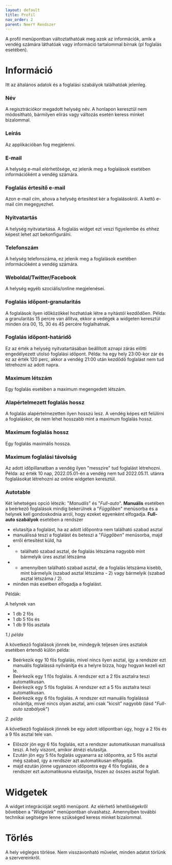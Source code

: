 ```yaml
---
layout: default
title: Profil
nav_order: 2
parent: NeerY Rendszer
---
```

A profil menüpontban változtathatóak meg azok az információk, amik a vendég számára láthatóak vagy információ tartalommal bírnak (pl foglalás esetében).

# Információ
Itt az általános adatok és a foglalási szabályok találhatóak jelenleg.

### Név
A regisztrációkor megadott helység név. A honlapon keresztül nem módosítható, bármilyen elírás vagy változás esetén keress minket bizalommal.
### Leírás
Az applikációban fog megjelenni.
### E-mail
A helység e-mail elérhetősége, ez jelenik meg a foglalások esetében információként a vendég számára.
### Foglalás értesítő e-mail
Azon e-mail cím, ahova a helység értesítést kér a foglalásokról. A kettő e-mail cím megegyezhet.
### Nyitvatartás
A helység nyitvatartása. A foglalás widget ezt veszi figyelembe és ehhez képest lehet azt bekonfigurálni.
### Telefonszám
A helység telefonszáma, ez jelenik meg a foglalások esetében információként a vendég számára.
### Weboldal/Twitter/Facebook
A helység egyéb szociális/online megjelenései.
### Foglalás időpont-granularitás
A foglalások ilyen időközökkel hozhatóak létre a nyitástól kezdődően.
Példa: a granularitás 15 percre van állítva, ekkor a vedégek a widgeten keresztül minden óra 00, 15, 30 és 45 percére foglalhatnak.
### Foglalás időpont-határidő
Ez az érték a helység nyitvatartásában beállított aznapi zárás előtti engedélyezett utolsó foglalási időpont.
Példa: ha egy hely 23:00-kor zár és ez az érték 120 perc, akkor a vendég 21:00 után kezdődő foglalást nem tud létrehozni az adott napra.
### Maximum létszám
Egy foglalás esetében a maximum megengedett létszám.
### Alapértelmezett foglalás hossz
A foglalás alapértelmezetten ilyen hosszú lesz. A vendég képes ezt felülírni a foglaláskor, de nem lehet hosszabb mint a maximum foglalás hossz.
### Maximum foglalás hossz
Egy foglalás maximális hossza.
### Maximum foglalási távolság
Az adott időpillanatban a vendég ilyen "messzire" tud foglalást létrehozni.
Példa: az érték 10 nap, 2022.05.01-én a vendég nem tud 2022.05.11. utánra foglalásokat létrehozni az online widgeten keresztül.
### Autotable
Két lehetséges opció létezik: "_Manuális_" és "_Full-auto_".
**Manuális** esetében a beérkező foglalások mindig bekerülnek a "_Függőben_" menüsorba és a helynek kell gondoskodnia arról, hogy ezeket egyenként elfogadja.
**Full-auto szabályok** esetében a rendszer
* elutasítja a foglalást, ha az adott időpontra nem található szabad asztal
* manuálissá teszi a foglalást és beteszi a "_Függőben_" menüsorba, majd erről értesítést küld, ha
*   - található szabad asztal, de foglalás létszáma nagyobb mint bármelyik üres asztal létszáma
*   - amennyiben található szabad asztal, de a foglalás létszáma kisebb, mint bármelyik (szabad asztal létszáma - 2) vagy bármelyik (szabad asztal létszáma / 2).
* minden más esetben elfogadja a foglalást.

Példák:

A helynek van
* 1 db 2 fős
* 1 db 5 fős és
* 1 db 9 fős asztala

_1.) példa_

A következő foglalások jönnek be, mindegyik teljesen üres asztalok esetében értendő külön példa:
* Beérkezik egy 10 fős foglalás, mivel nincs ilyen asztal, így a rendszer ezt manuális foglalássá nyílvánítja és a helyre bízza, hogy hogyan kezeli ezt le.
* Beérkezik egy 1 fős foglalás. A rendszer ezt a 2 fős asztalra teszi automatikusan.
* Beérkezik egy 5 fős foglalás. A rendszer ezt a 5 fős asztalra teszi automatikusan.
* Beérkezik egy 6 fős foglalás. A rendszer ezt manuális foglalássá nílvánítja, mivel nincs olyan asztal, ami csak "kicsit" nagyobb (lásd "_Full-auto szabályok_")

_2. példa_

A következő foglalások jönnek be egy adott időpontban úgy, hogy a 2 fős és a 9 fős asztal tele van.
* Először jön egy 6 fős foglalás, ezt a rendszer automatikusan manuálissá teszi. A hely viszont, amikor átnézi elutasítja.
* Ezután jön egy 5 fős foglalás ugyanarra az időpontra, az 5 fős asztal még szabad, így a rendszer azt automatikusan elfogadja.
* majd ezután jönne ugyanazon időpontra egy 4 fős foglalás, de a rendszer ezt automatikusna elutasítja, hiszen az összes asztal foglalt.

# Widgetek
A widget integrációját segítő menüpont. Az elérhető lehetőségekről bővebben a "_Widgetek_" menüpontban olvashatsz. Amennyiben további technikai segítségre lenne szükséged keress minket bizalommal.

# Törlés
A hely végleges törlése. Nem visszavonható művelet, minden adatot törlünk a szervereinkről.
